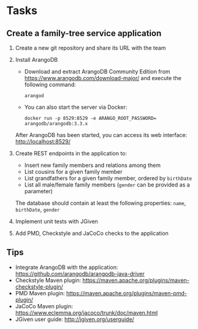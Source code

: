 Tasks
=====

Create a family-tree service application
----------------------------------------

1. Create a new git repository and share its URL with the team
2. Install ArangoDB
   * Download and extract ArangoDB Community Edition from https://www.arangodb.com/download-major/
     and execute the following command:
     ```
     arangod
     ```
   * You can also start the server via Docker:
     ```
     docker run -p 8529:8529 -e ARANGO_ROOT_PASSWORD= arangodb/arangodb:3.3.x
     ```
   After ArangoDB has been started, you can access its web interface: [http://localhost:8529/](http://localhost:8529/)

3. Create REST endpoints in the application to:
   * Insert new family members and relations among them
   * List cousins for a given family member
   * List grandfathers for a given family member, ordered by `birthDate`
   * List all male/female family members (`gender` can be provided as a parameter)

   The database should contain at least the following properties: `name`, `birthDate`, `gender`

4. Implement unit tests with JGiven
5. Add PMD, Checkstyle and JaCoCo checks to the application

Tips
----
* Integrate ArangoDB with the application: https://github.com/arangodb/arangodb-java-driver
* Checkstyle Maven plugin: https://maven.apache.org/plugins/maven-checkstyle-plugin/
* PMD Maven plugin: https://maven.apache.org/plugins/maven-pmd-plugin/
* JaCoCo Maven plugin: https://www.eclemma.org/jacoco/trunk/doc/maven.html
* JGiven user guide: http://jgiven.org/userguide/
